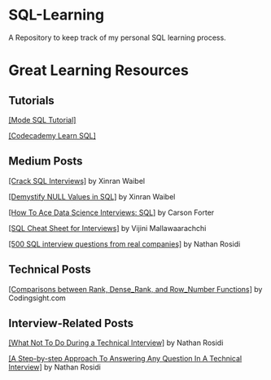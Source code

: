 # SQL-Learning
A Repository to keep track of my personal SQL learning process.

# Great Learning Resources

## Tutorials

[[Mode SQL Tutorial]](https://mode.com/sql-tutorial/)

[[Codecademy Learn SQL]](https://www.codecademy.com/learn/learn-sql)

## Medium Posts

[[Crack SQL Interviews]](https://towardsdatascience.com/crack-sql-interviews-6a5fc90ec763) by Xinran Waibel

[[Demystify NULL Values in SQL]](https://towardsdatascience.com/demystify-null-values-in-sql-bc7e7e1b913a) by Xinran Waibel

[[How To Ace Data Science Interviews: SQL]](https://towardsdatascience.com/how-to-ace-data-science-interviews-sql-b71de212e433) by Carson Forter

[[SQL Cheat Sheet for Interviews]](https://towardsdatascience.com/sql-cheat-sheet-for-interviews-6e5981fa797b) by Vijini Mallawaarachchi

[[500 SQL interview questions from real companies]](https://medium.com/datadriveninvestor/500-sql-interview-questions-from-real-companies-adbcaf797e37) by Nathan Rosidi



## Technical Posts

[[Comparisons between Rank, Dense_Rank, and Row_Number Functions]](https://codingsight.com/similarities-and-differences-among-rank-dense_rank-and-row_number-functions/) by Codingsight.com

## Interview-Related Posts

[[What Not To Do During a Technical Interview]](https://towardsdatascience.com/what-not-to-do-during-a-technical-interview-b2f35d62b963) by Nathan Rosidi

[[A Step-by-step Approach To Answering Any Question In A Technical Interview]](https://towardsdatascience.com/a-step-by-step-approach-to-answering-any-question-in-a-technical-interview-99bc4183265b) by Nathan Rosidi

